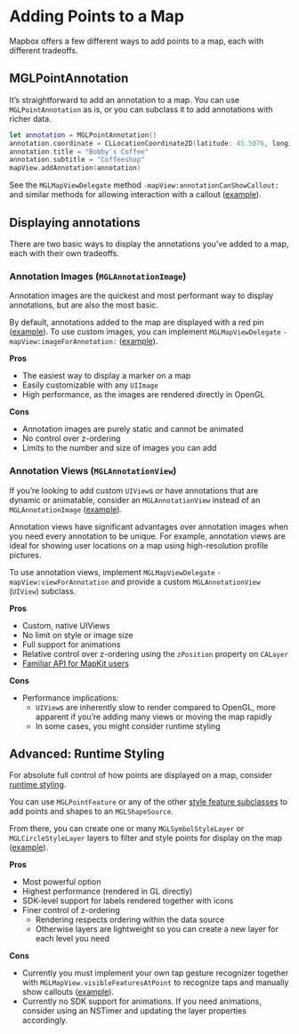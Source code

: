 # Adding Points to a Map

Mapbox offers a few different ways to add points to a map, each with different tradeoffs.

## MGLPointAnnotation

It’s straightforward to add an annotation to a map. You can use `MGLPointAnnotation` as is, or you can subclass it to add annotations with richer data.

```swift
let annotation = MGLPointAnnotation()
annotation.coordinate = CLLocationCoordinate2D(latitude: 45.5076, longitude: -122.6736)
annotation.title = "Bobby's Coffee"
annotation.subtitle = "Coffeeshop"
mapView.addAnnotation(annotation)
```

See the `MGLMapViewDelegate` method `-mapView:annotationCanShowCallout:` and similar methods for allowing interaction with a callout ([example](https://www.mapbox.com/ios-sdk/examples/callout-delegate/)).

## Displaying annotations

There are two basic ways to display the annotations you’ve added to a map, each with their own tradeoffs.

### Annotation Images (`MGLAnnotationImage`)

Annotation images are the quickest and most performant way to display annotations, but are also the most basic.

By default, annotations added to the map are displayed with a red pin ([example](https://www.mapbox.com/ios-sdk/examples/marker/)). To use custom images, you can implement `MGLMapViewDelegate` `-mapView:imageForAnnotation:` ([example](https://www.mapbox.com/ios-sdk/examples/marker-image/)).

**Pros**

* The easiest way to display a marker on a map
* Easily customizable with any `UIImage`
* High performance, as the images are rendered directly in OpenGL

**Cons**

* Annotation images are purely static and cannot be animated
* No control over z-ordering
* Limits to the number and size of images you can add

### Annotation Views (`MGLAnnotationView`)

If you’re looking to add custom `UIView`s or have annotations that are dynamic or animatable, consider an `MGLAnnotationView` instead of an `MGLAnnotationImage` ([example](https://www.mapbox.com/ios-sdk/examples/annotation-views/)).

Annotation views have significant advantages over annotation images when you need every annotation to be unique. For example, annotation views are ideal for showing user locations on a map using high-resolution profile pictures.

To use annotation views, implement `MGLMapViewDelegate` `-mapView:viewForAnnotation` and provide a custom `MGLAnnotationView` (`UIView`) subclass.

**Pros**

* Custom, native UIViews
* No limit on style or image size
* Full support for animations
* Relative control over z-ordering using the `zPosition` property on `CALayer`
* [Familiar API for MapKit users](https://www.mapbox.com/help/switch-mapkit/#annotations-pins)

**Cons**

* Performance implications:
    * `UIView`s are inherently slow to render compared to OpenGL, more apparent if you’re adding many views or moving the map rapidly
    * In some cases, you might consider runtime styling

## Advanced: Runtime Styling

For absolute full control of how points are displayed on a map, consider [runtime styling](runtime-styling.html).

You can use `MGLPointFeature` or any of the other [style feature subclasses](Style%20Features.html) to add points and shapes to an `MGLShapeSource`.

From there, you can create one or many `MGLSymbolStyleLayer` or `MGLCircleStyleLayer` layers to filter and style points for display on the map ([example](https://www.mapbox.com/ios-sdk/examples/runtime-multiple-annotations)).

**Pros**

* Most powerful option
* Highest performance (rendered in GL directly)
* SDK-level support for labels rendered together with icons
* Finer control of z-ordering
    * Rendering respects ordering within the data source
    * Otherwise layers are lightweight so you can create a new layer for each level you need

**Cons**

* Currently you must implement your own tap gesture recognizer together with `MGLMapView.visibleFeaturesAtPoint` to recognize taps and manually show callouts ([example](https://www.mapbox.com/ios-sdk/examples/select-layer/)).
* Currently no SDK support for animations. If you need animations, consider using an NSTimer and updating the layer properties accordingly.
